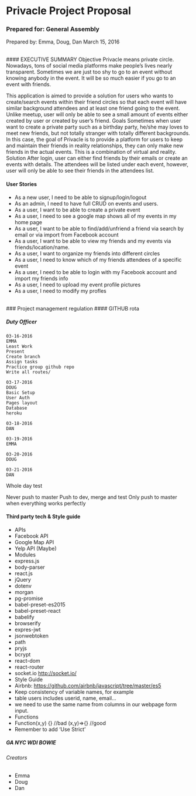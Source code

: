 # Privacle Project Proposal

### Prepared for: General Assembly
Prepared by: Emma, Doug, Dan
March 15, 2016

<br />
#### EXECUTIVE SUMMARY
Objective
Privacle means private circle. Nowadays, tons of social media platforms make people’s lives nearly transparent. Sometimes we are just too shy to go to an event without knowing anybody in the event. It will be so much easier if you go to an event with friends.

This application is aimed to provide a solution for users who wants to create/search events within their friend circles so that each event will have similar background attendees and at least one friend going to the event. Unlike meetup, user will only be able to see a small amount of events either created by user or created by user’s friend.
Goals
Sometimes when user want to create a private party such as a birthday party, he/she may loves to meet new friends, but not totally stranger with totally different backgrounds. In this case, the goal of Privacle is to provide a platform for users to keep and maintain their friends in reality relationships, they can only make new friends in the actual events. This is a combination of virtual and reality.
Solution
After login, user can either find friends by their emails or create an events with details. The attendees will be listed under each event, however, user will only be able to see their friends in the attendees list. 

#### User Stories


- As a new user, I need to be able to signup/login/logout
- As an admin, I need to have full CRUD on events and users.
- As a user, I want to be able to create a private event
- As a user, I need to see a google map shows all of my events in my home page
- As a user, I want to be able to find/add/unfriend a friend via search by email or via import from Facebook account
- As a user, I want to be able to view my friends and my events via friends/location/name.
- As a user, I want to organize my friends into different circles
- As a user, I need to know which of my friends attendees of a specific event
- As a user, I need to be able to login with my Facebook account and import my friends info
- As a user, I need to upload my event profile pictures
- As a user, I need to modify my profles

<br />
### Project management regulation
#### GITHUB rota

##### Duty Officer
```
03-16-2016
EMMA
Least Work
Present
Create branch
Assign tasks
Practice group github repo
Write all routes/
```
```
03-17-2016
DOUG
Basic Setup
User Auth
Pages layout
Database
heroku
```
```
03-18-2016
DAN
```
```
03-19-2016
EMMA
```
```
03-20-2016
DOUG
```
```
03-21-2016
DAN
```



Whole day test

Never push to master
Push to dev, merge and test
Only push to master when everything works perfectly













#### Third party tech & Style guide

- APIs
- Facebook API
- Google Map API
- Yelp API (Maybe)
- Modules
- express.js
- body-parser
- react.js
- jQuery
- dotenv
- morgan
- pg-promise
- babel-preset-es2015
- babel-preset-react
- babelify
- browserify
- expres-jwt
- jsonwebtoken
- path
- pryjs
- bcrypt
- react-dom
- react-router
- socket.io http://socket.io/
- Style Guide
- Airbnb: https://github.com/airbnb/javascript/tree/master/es5
- Keep consistency of variable names, for example
- table users includes userid, name, email…
- we need to use the same name from columns in our webpage form input.
- Functions
- Function(x,y) {} //bad
   (x,y)=>{} //good
- Remember to add ‘Use Strict’




##### GA NYC WDI BOWIE
###### Creators
- Emma
- Doug
- Dan
